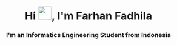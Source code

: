 <h1 align="center">Hi <img src="https://media.giphy.com/media/hvRJCLFzcasrR4ia7z/giphy.gif" width="35">, I'm Farhan Fadhila</h1>
<h3 align="center">I'm an Informatics Engineering Student from Indonesia</h3>
